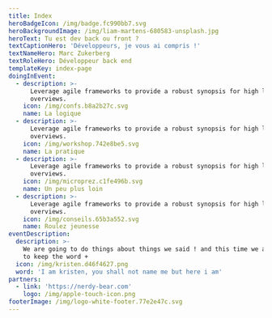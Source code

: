 ```yaml
---
title: Index
heroBadgeIcon: /img/badge.fc990bb7.svg
heroBackgroundImage: /img/liam-martens-680583-unsplash.jpg
heroText: Tu est dev back ou front ?
textCaptionHero: 'Développeurs, je vous ai compris !'
textNameHero: Marc Zukerberg
textRoleHero: Développeur back end
templateKey: index-page
doingInEvent:
  - description: >-
      Leverage agile frameworks to provide a robust synopsis for high level
      overviews.
    icon: /img/confs.b8a2b27c.svg
    name: La logique
  - description: >-
      Leverage agile frameworks to provide a robust synopsis for high level
      overviews.
    icon: /img/workshop.742e8be5.svg
    name: La pratique
  - description: >-
      Leverage agile frameworks to provide a robust synopsis for high level
      overviews.
    icon: /img/microprez.c1fe496b.svg
    name: Un peu plus loin
  - description: >-
      Leverage agile frameworks to provide a robust synopsis for high level
      overviews.
    icon: /img/conseils.65b3a552.svg
    name: Roulez jeunesse
eventDescription:
  description: >-
    We are going to do things about things we said ! and this time we are going
    to keep the word +
  icon: /img/kristen.d46f4627.png
  word: 'I am kristen, you shall not name me but here i am'
partners:
  - link: 'https://nerdy-bear.com'
    logo: /img/apple-touch-icon.png
footerImage: /img/logo-white-footer.77e2e47c.svg
---
```



